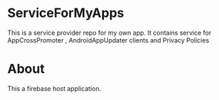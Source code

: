 # ServiceForMyApps
This is a service provider repo for my own app. It contains service for AppCrossPromoter , AndroidAppUpdater clients and Privacy Policies

# About
This a firebase host application.

